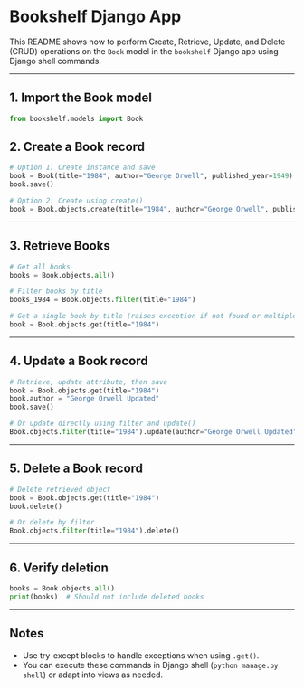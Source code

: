 
# Bookshelf Django App 

This README shows how to perform Create, Retrieve, Update, and Delete (CRUD) operations on the `Book` model in the `bookshelf` Django app using Django shell commands.

---

## 1. Import the Book model

```python
from bookshelf.models import Book
```


## 2. Create a Book record

```python
# Option 1: Create instance and save
book = Book(title="1984", author="George Orwell", published_year=1949)
book.save()

# Option 2: Create using create()
book = Book.objects.create(title="1984", author="George Orwell", published_year=1949)
```

---

## 3. Retrieve Books

```python
# Get all books
books = Book.objects.all()

# Filter books by title
books_1984 = Book.objects.filter(title="1984")

# Get a single book by title (raises exception if not found or multiple)
book = Book.objects.get(title="1984")
```

---

## 4. Update a Book record

```python
# Retrieve, update attribute, then save
book = Book.objects.get(title="1984")
book.author = "George Orwell Updated"
book.save()

# Or update directly using filter and update()
Book.objects.filter(title="1984").update(author="George Orwell Updated")
```

---

## 5. Delete a Book record

```python
# Delete retrieved object
book = Book.objects.get(title="1984")
book.delete()

# Or delete by filter
Book.objects.filter(title="1984").delete()
```

---

## 6. Verify deletion

```python
books = Book.objects.all()
print(books)  # Should not include deleted books
```

---

## Notes

- Use try-except blocks to handle exceptions when using `.get()`.
- You can execute these commands in Django shell (`python manage.py shell`) or adapt into views as needed.
```
